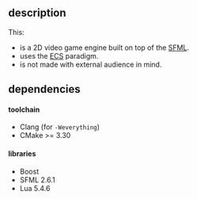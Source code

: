 ## description

This:

- is a 2D video game engine built on top of the [SFML](https://sfml-dev.org).
- uses the [ECS](https://en.wikipedia.org/wiki/Entity_component_system) paradigm.
- is not made with external audience in mind.

## dependencies

#### toolchain

- Clang (for `-Weverything`)
- CMake >= 3.30

#### libraries

- Boost
- SFML 2.6.1
- Lua 5.4.6
